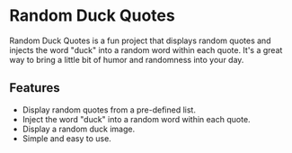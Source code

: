 # Random Duck Quotes

Random Duck Quotes is a fun project that displays random quotes and injects the word "duck" into a random word within each quote. It's a great way to bring a little bit of humor and randomness into your day.

## Features

- Display random quotes from a pre-defined list.
- Inject the word "duck" into a random word within each quote.
- Display a random duck image.
- Simple and easy to use.